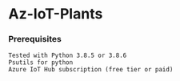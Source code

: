 # Az-IoT-Plants

### Prerequisites ###
	Tested with Python 3.8.5 or 3.8.6
	Psutils for python
	Azure IoT Hub subscription (free tier or paid)
	
	

